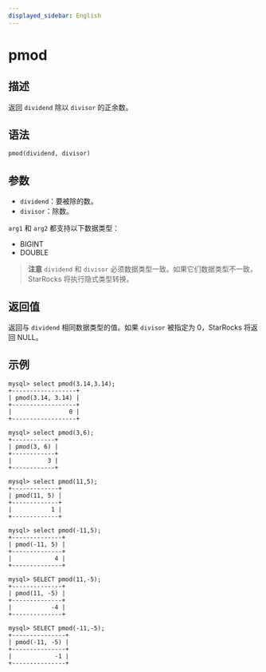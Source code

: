 ```yaml
---
displayed_sidebar: English
---
```


# pmod

## 描述

返回 `dividend` 除以 `divisor` 的正余数。

## 语法

```SQL
pmod(dividend, divisor)
```

## 参数

- `dividend`：要被除的数。
- `divisor`：除数。

`arg1` 和 `arg2` 都支持以下数据类型：

- BIGINT
- DOUBLE

> **注意**
> `dividend` 和 `divisor` 必须数据类型一致。如果它们数据类型不一致，StarRocks 将执行隐式类型转换。

## 返回值

返回与 `dividend` 相同数据类型的值。如果 `divisor` 被指定为 0，StarRocks 将返回 NULL。

## 示例

```Plain
mysql> select pmod(3.14,3.14);
+------------------+
| pmod(3.14, 3.14) |
+------------------+
|                0 |
+------------------+

mysql> select pmod(3,6);
+------------+
| pmod(3, 6) |
+------------+
|          3 |
+------------+

mysql> select pmod(11,5);
+-------------+
| pmod(11, 5) |
+-------------+
|           1 |
+-------------+

mysql> select pmod(-11,5);
+--------------+
| pmod(-11, 5) |
+--------------+
|            4 |
+--------------+

mysql> SELECT pmod(11,-5);
+--------------+
| pmod(11, -5) |
+--------------+
|           -4 |
+--------------+

mysql> SELECT pmod(-11,-5);
+---------------+
| pmod(-11, -5) |
+---------------+
|            -1 |
+---------------+
```